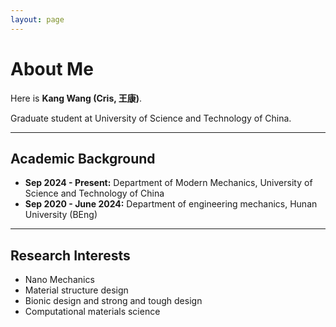 ```yaml
---
layout: page
---
```


# About Me

Here is **Kang Wang (Cris, 王康)**.

Graduate student at University of Science and Technology of China.

------

## Academic Background

- **Sep 2024 - Present:** Department of Modern Mechanics, University of Science and Technology of China
- **Sep 2020 - June 2024:** Department of engineering mechanics, Hunan University (BEng)

---

## Research Interests

- Nano Mechanics
- Material structure design
- Bionic design and strong and tough design
- Computational materials science

